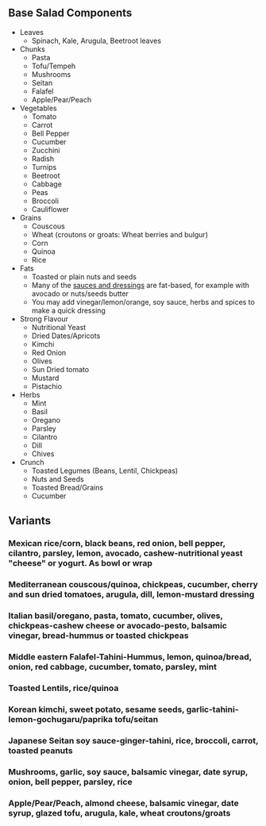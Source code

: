 ## Base Salad Components

- Leaves
  - Spinach, Kale, Arugula, Beetroot leaves
- Chunks 
  - Pasta
  - Tofu/Tempeh
  - Mushrooms
  - Seitan
  - Falafel
  - Apple/Pear/Peach
- Vegetables
  - Tomato
  - Carrot
  - Bell Pepper
  - Cucumber
  - Zucchini
  - Radish
  - Turnips
  - Beetroot
  - Cabbage
  - Peas
  - Broccoli
  - Cauliflower
- Grains
  - Couscous
  - Wheat (croutons or groats: Wheat berries and bulgur)
  - Corn
  - Quinoa
  - Rice
- Fats
  - Toasted or plain nuts and seeds
  - Many of the [sauces and dressings](../auxiliary_ingredients/dressings_vinaigrettes_sauces.md) are fat-based, for example with avocado or nuts/seeds butter
   - You may add vinegar/lemon/orange, soy sauce, herbs and spices to make a quick dressing
- Strong Flavour
  - Nutritional Yeast
  - Dried Dates/Apricots
  - Kimchi
  - Red Onion
  - Olives
  - Sun Dried tomato
  - Mustard
  - Pistachio
- Herbs
  - Mint
  - Basil
  - Oregano
  - Parsley
  - Cilantro
  - Dill
  - Chives
- Crunch
  - Toasted Legumes (Beans, Lentil, Chickpeas)
  - Nuts and Seeds
  - Toasted Bread/Grains
  - Cucumber


## Variants

### Mexican rice/corn, black beans, red onion, bell pepper, cilantro, parsley, lemon, avocado, cashew-nutritional yeast "cheese" or yogurt. As bowl or wrap
### Mediterranean couscous/quinoa, chickpeas,  cucumber, cherry and sun dried tomatoes, arugula, dill, lemon-mustard dressing
### Italian basil/oregano, pasta, tomato, cucumber, olives, chickpeas-cashew cheese or avocado-pesto, balsamic vinegar, bread-hummus or toasted chickpeas
### Middle eastern Falafel-Tahini-Hummus, lemon, quinoa/bread, onion, red cabbage, cucumber, tomato, parsley, mint
### Toasted Lentils, rice/quinoa
### Korean kimchi, sweet potato, sesame seeds, garlic-tahini-lemon-gochugaru/paprika tofu/seitan
### Japanese Seitan soy sauce-ginger-tahini, rice, broccoli, carrot, toasted peanuts
### Mushrooms, garlic, soy sauce, balsamic vinegar, date syrup, onion, bell pepper, parsley, rice
### Apple/Pear/Peach, almond cheese, balsamic vinegar, date syrup, glazed tofu, arugula, kale, wheat croutons/groats